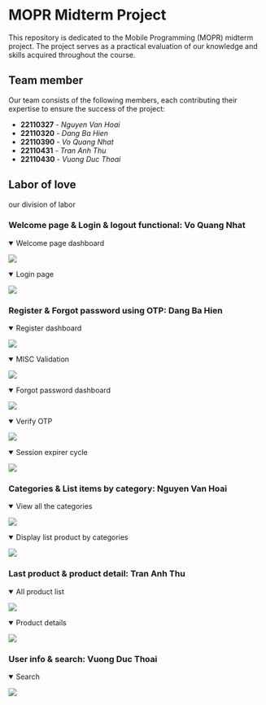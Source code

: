 # MOPR Midterm Project

This repository is dedicated to the Mobile Programming (MOPR) midterm project. The project serves as a practical evaluation of our knowledge and skills acquired throughout the course.

## Team member

Our team consists of the following members, each contributing their expertise to ensure the success of the project:

-  **22110327** - _Nguyen Van Hoai_
-  **22110320** - _Dang Ba Hien_
-  **22110390** - _Vo Quang Nhat_
-  **22110431** - _Tran Anh Thu_
-  **22110430** - _Vuong Duc Thoai_

## Labor of love

our division of labor

### Welcome page & Login & logout functional: Vo Quang Nhat

<details open>
<summary>Welcome page dashboard</summary>    
<pre>
<img src = "./product/welcome.jpg"><img>
</pre>
</details>

<details open>
<summary>Login page</summary>    
<pre>
<img src = "./product/login.jpg"><img>
</pre>
</details>

<!-- <details open>
<summary>Logout page</summary>
<pre>
<img src = "./docs/allcate.png"><img>
</pre>
</details> -->

### Register & Forgot password using OTP: Dang Ba Hien

<details open>
<summary>Register dashboard</summary>    
<pre>
<img src = "./product/register.jpg"><img>
</pre>
</details>

<details open>
<summary>MISC Validation</summary>    
<pre>
<img src = "./docs/allcate.png"><img>
</pre>
</details>

<details open>
<summary>Forgot password dashboard</summary>    
<pre>
<img src = "./product/foget-pass.jpg"><img>
</pre>
</details>

<details open>
<summary>Verify OTP</summary>    
<pre>
<img src = "./product/otp-dashboard.jpg"><img>
</pre>
</details>

<details open>
<summary>Session expirer cycle</summary>    
<pre>
<img src = "./docs/exptire.png"><img>
</pre>
</details>

### Categories & List items by category: Nguyen Van Hoai

<details open>
<summary>View all the categories</summary>    
<pre>
<img src = "./product/dashboard.jpg"><img>
</pre>
</details>

<details open>
<summary>Display list product by categories</summary>    
<pre>
<img src = "./product/phoneList.jpg"><img>
</pre>
</details>

### Last product & product detail: Tran Anh Thu

<details open>
<summary>All product list</summary>    
<pre>
<img src = "./product/dashboard.jpg"><img>
</pre>
</details>

<details open>
<summary>Product details</summary>    
<pre>
<img src = "./product/detail.jpg"><img>
</pre>
</details>

### User info & search: Vuong Duc Thoai

<details open>
<summary>Search</summary>    
<pre>
<img src = "./product/search.jpg"><img>
</pre>
</details>
